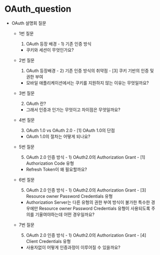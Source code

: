# OAuth_question

- OAuth 설명회 질문
    - 1번 질문

        1. OAuth 등장 배경 - 1) 기존 인증 방식

        - 쿠키와 세션이 무엇인가요?
    - 2번 질문

        1. OAuth 등장배경 - 2) 기존 인증 방식의 취약점 - [3] 쿠키 기반의 인증 및 권한 부여

        - 모바일 애플리케이션에서는 쿠키를 지원하지 않는 이유는 무엇일까요?
    - 3번 질문

        2. OAuth 란?

        - 그래서 인증과 인가는 무엇이고 차이점은 무엇일까요?
    - 4번 질문

        3. OAuth 1.0 vs OAuth 2.0 - [1] OAuth 1.0의 단점

        - OAuth 1.0의 절차는 어떻게 되나요?
    - 5번 질문

        5. OAuth 2.0 인증 방식 - 1) OAuth2.0의 Authorization Grant - [1] Authorization Code 유형

        - Refresh Token이 왜 필요할까요?
    - 6번 질문

        5. OAuth 2.0 인증 방식 - 1) OAuth2.0의 Authorization Grant - [3] Resource owner Password Credentials 유형

        - Authorization Server는 다른 유형의 권한 부여 방식이 불가한 특수한 경우에만 Resource owner Password Credentials 유형이 사용되도록 주의를 기울여야하는데 어떤 경우일까요?
    - 7번 질문

        5. OAuth 2.0 인증 방식 - 1) OAuth2.0의 Authorization Grant - [4] Client Credentials 유형

        - 사용자없이 어떻게 인증과정이 이루어질 수 있을까요?